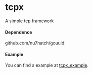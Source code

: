 # tcpx
A simple tcp framework

#### Dependence
github.com/nu7hatch/gouuid

#### Example
You can find a example at [tcpx_example](https://github.com/sctlee/tcpx_example).
